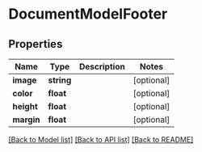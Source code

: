 # DocumentModelFooter

## Properties
Name | Type | Description | Notes
------------ | ------------- | ------------- | -------------
**image** | **string** |  | [optional] 
**color** | **float** |  | [optional] 
**height** | **float** |  | [optional] 
**margin** | **float** |  | [optional] 

[[Back to Model list]](../../README.md#documentation-for-models) [[Back to API list]](../../README.md#documentation-for-api-endpoints) [[Back to README]](../../README.md)

